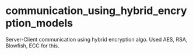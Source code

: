 # communication_using_hybrid_encryption_models
Server-Client communication using hybrid encryption algo. Used AES, RSA, Blowfish, ECC for this.  

